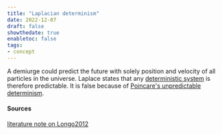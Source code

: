 ```yaml
---
title: "Laplacian determinism"
date: 2022-12-07
draft: false
showthedate: true
enabletoc: false
tags:
- concept
---
```


A demiurge could predict the future with solely position and velocity of all particles in the universe. Laplace states that any [deterministic system](definition/deterministic%20system.md) is therefore predictable. It is false because of [Poincare's unpredictable determinism](concept/Poincare's%20unpredictable%20determinism.md).  

#### Sources

[literature note on Longo2012](note/literature%20note%20on%20Longo2012.md)
